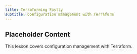 ```yaml
---
title: Terraforming Fastly
subtitle: Configuration management with Terraform
---
```


## Placeholder Content

This lesson covers configuration management with Terraform. 